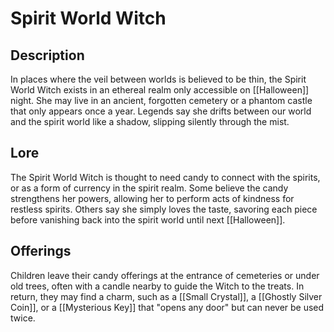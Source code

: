 # Spirit World Witch

## Description

In places where the veil between worlds is believed to be thin, the Spirit World Witch exists in an ethereal realm only accessible on [[Halloween]] night. She may live in an ancient, forgotten cemetery or a phantom castle that only appears once a year. Legends say she drifts between our world and the spirit world like a shadow, slipping silently through the mist.

## Lore

The Spirit World Witch is thought to need candy to connect with the spirits, or as a form of currency in the spirit realm. Some believe the candy strengthens her powers, allowing her to perform acts of kindness for restless spirits. Others say she simply loves the taste, savoring each piece before vanishing back into the spirit world until next [[Halloween]].

## Offerings

Children leave their candy offerings at the entrance of cemeteries or under old trees, often with a candle nearby to guide the Witch to the treats. In return, they may find a charm, such as a [[Small Crystal]], a [[Ghostly Silver Coin]], or a [[Mysterious Key]] that "opens any door" but can never be used twice.